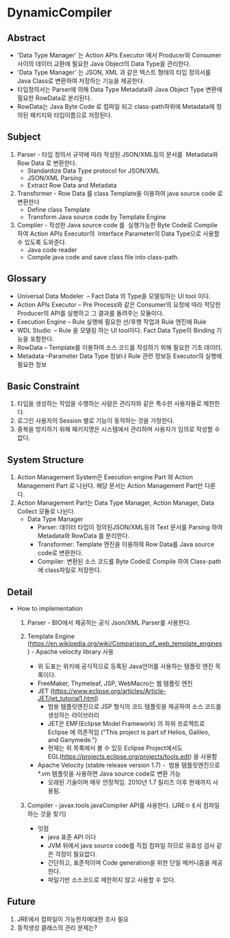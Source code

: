 # DynamicCompiler

Abstract
---
- 'Data Type Manager' 는 Action APIs Executor 에서 Producer와 Consumer 사이의 데이터 교환에 필요한 Java Object의 Data Type을 관리한다.
- 'Data Type Manager' 는 JSON, XML 과 같은 텍스트 형태의 타입 정의서를 Java Class로 변환하여 저장하는 기능을 제공한다.
-  타입정의서는 Parser에 의해 Data Type Metadata와 Java Object Type 변환에 필요한 RowData로 분리된다.
- RowData는 Java Byte Code 로 컴파일 되고 class-path하위에 Metadata에 정의된 패키지와 타입이름으로 저장된다.

Subject
---
1. Parser - 타입 정의서 규약에 따라 작성된 JSON/XML등의 문서를  Metadata와 Row Data 로 변환한다.
    - Standardize Data Type protocol for JSON/XML
    - JSON/XML Parsing
    - Extract Row Data and Metadata
2. Transformer - Row Data 를 class Template을 이용하여 java source code 로 변환한다
    - Define class Template
    - Transform Java source code by Template Engine
3. Complier - 작성한 Java source code 를  실행가능한 Byte Code로 Compile 하여 Action APIs Executor의  Interface Parameter의 Data Type으로 사용할 수 있도록 도와준다.
    - Java code reader
    - Compile java code and save class file into class-path.

Glossary
---
- Universal Data Modeler  – Fact Data 의 Type을 모델링하는 UI tool 이다.
- Action APIs Executor – Pre Process와 같은 Consumer의 요청에 따라 적당한 Producer의 API를 실행하고 그 결과를 돌려주는 모듈이다.
- Execution Engine – Rule 실행에 필요한 선/후행 작업과 Rule 엔진에 Rule
- WDL Studio  – Rule 을 모델링 하는 UI tool이다. Fact Data Type의 Binding 기능을 포함한다.
- RowData – Template를 이용하여 소스 코드를 작성하기 위해 필요한 기초 데이터.
- Metadata –Parameter Data Type 정보나 Rule 관련 정보등 Executor의 실행에 필요한 정보  
  
Basic Constraint
---
1. 타입을 생성하는 작업을 수행하는 사람은 관리자와 같은 특수한 사용자들로 제한한다.
2. 로그인 사용자의 Session 별로 기능이 동작하는 것을 가정한다.
3. 중복을 방지하기 위해 패키지명은 시스템에서 관리하며 사용자가 임의로 작성할 수 없다.

System Structure
---



1. Action Management System은 Execution engine Part 와 Action Management Part 로 나뉜다. 해당 문서는 Action Management Part만 다룬다.
2. Action Management Part는 Data Type Manager, Action Manager, Data Collect 모듈로 나뉜다.
    - Data Type Manager
        - Parser: 데이터 타입이 정의된JSON/XML등의 Text 문서를 Parsing 하여 Metadata와 RowData 를 분리한다.
        - Transformer: Template 엔진을 이용하여 Row Data를 Java source code로 변환한다.
        - Compiler: 변환된 소스 코드를 Byte Code로 Compile 하여 Class-path에 class파일로 저장한다.


Detail
---
- How to implementation
    1. Parser - BIO에서 제공하는 공식 Json/XML Parser를 사용한다.
    2. Template Engine (https://en.wikipedia.org/wiki/Comparison_of_web_template_engines) - Apache velocity library 사용

        - 위 도표는 위키에 공식적으로 등록된 Java언어를 사용하는 템플릿 엔진 목록이다.
        - FreeMaker, Thymeleaf, JSP, WebMacro는 웹 템플릿 엔진
        - JET (https://www.eclipse.org/articles/Article-JET/jet_tutorial1.html)
            - 범용 템플릿엔진으로 JSP 형식의 코드 템플릿을 제공하여 소스 코드를 생성하는 라이브러리
            - JET은 EMF(Eclipse Model Framework) 의 하위 프로젝트로 Eclipse 에 의존적임 ("This project is part of Helios, Galileo, and Ganymede.")
            - 현재는 위 목록에서 볼 수 있듯 Eclipse Project에서도 EGL(https://projects.eclipse.org/projects/tools.edt) 을 사용함
        - Apache Velocity (stable release version 1.7)
          -  범용 템플릿엔진으로 *.vm 템플릿을 사용하면 Java source code로 변환 가능
            - 오래된 기술이며 매우 안정적임. 2010년 1.7 릴리즈 이후 현재까지 사용됨.
    3. Compiler - javax.tools.javaCompiler API를 사용한다. (JREㅇㅔ서 컴파일 하는 것을 찾기)
        - 잇점
            - java 표준 API 이다
            - JVM 위에서 java source code를 직접 컴파일 하므로 유효성 검사 같은 걱정이 필요없다.
            - 간단하고, 표준적이며 Code generation을 위한 단일 메커니즘을 제공한다.
            - 파일기반 소스코드로 제한하지 않고 사용할 수 있다.


Future
---
1. JRE에서 컴파일이 가능한지에대한 조사 필요
2. 동적생성 클래스의 관리 문제는?